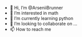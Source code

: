 - 👋 Hi, I’m @ArseniiBrunner
- 👀 I’m interested in math
- 🌱 I’m currently learning python
- 💞️ I’m looking to collaborate on ...
- 📫 How to reach me 

<!---
ArseniiBrunner/ArseniiBrunner is a ✨ special ✨ repository because its `README.md` (this file) appears on your GitHub profile.
You can click the Preview link to take a look at your changes.
--->
